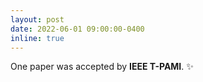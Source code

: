 ```yaml
---
layout: post
date: 2022-06-01 09:00:00-0400
inline: true
---
```


One paper was accepted by **IEEE T-PAMI**. :sparkles:
